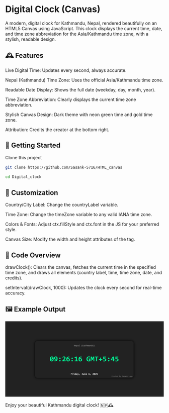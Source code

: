 # Digital Clock (Canvas)
A modern, digital clock for Kathmandu, Nepal, rendered beautifully on an HTML5 Canvas using JavaScript. This clock displays the current time, date, and time zone abbreviation for the Asia/Kathmandu time zone, with a stylish, readable design.

## 🕰️ Features
Live Digital Time: Updates every second, always accurate.

Nepal (Kathmandu) Time Zone: Uses the official Asia/Kathmandu time zone.

Readable Date Display: Shows the full date (weekday, day, month, year).

Time Zone Abbreviation: Clearly displays the current time zone abbreviation.

Stylish Canvas Design: Dark theme with neon green time and gold time zone.

Attribution: Credits the creator at the bottom right.

## 🚀 Getting Started
Clone this project
```bash
git clone https://github.com/Sasank-5716/HTML_canvas
```
```bash 
cd Digital_clock
```

## 🎨 Customization
Country/City Label: Change the countryLabel variable.

Time Zone: Change the timeZone variable to any valid IANA time zone.

Colors & Fonts: Adjust ctx.fillStyle and ctx.font in the JS for your preferred style.

Canvas Size: Modify the width and height attributes of the <canvas> tag.

## 📄 Code Overview
drawClock(): Clears the canvas, fetches the current time in the specified time zone, and draws all elements (country label, time, time zone, date, and credits).

setInterval(drawClock, 1000): Updates the clock every second for real-time accuracy.

## 🖼️ Example Output
![Sample Kathmandu Digital Clock Screenshot](digital_clock.png)

Enjoy your beautiful Kathmandu digital clock! 🇳🇵🕰️